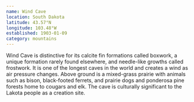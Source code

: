 ```yaml
---
name: Wind Cave
location: South Dakota
latitude: 43.57°N
longitude: 103.48°W
established: 1903-01-09
category: mountains
---
```


Wind Cave is distinctive for its calcite fin formations called boxwork, a unique formation rarely found elsewhere, and needle-like growths called frostwork. It is one of the longest caves in the world and creates a wind as air pressure changes. Above ground is a mixed-grass prairie with animals such as bison, black-footed ferrets, and prairie dogs and ponderosa pine forests home to cougars and elk. The cave is culturally significant to the Lakota people as a creation site.
